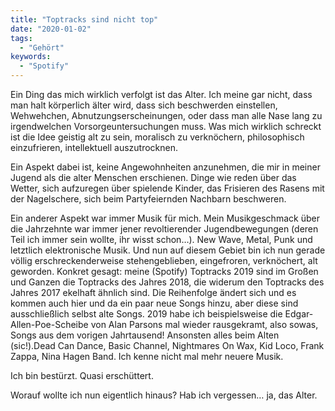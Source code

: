 ```yaml
---
title: "Toptracks sind nicht top"
date: "2020-01-02"
tags:
  - "Gehört"
keywords:
  - "Spotify"
---
```


Ein Ding das mich wirklich verfolgt ist das Alter. Ich meine gar nicht, dass man halt körperlich älter wird, dass sich beschwerden einstellen, Wehwehchen, Abnutzungserscheinungen, oder dass man alle Nase lang zu irgendwelchen Vorsorgeuntersuchungen muss. Was mich wirklich schreckt ist die Idee geistig alt zu sein, moralisch zu verknöchern, philosophisch einzufrieren, intellektuell auszutrocknen.

Ein Aspekt dabei ist, keine Angewohnheiten anzunehmen, die mir in meiner Jugend als die alter Menschen erschienen. Dinge wie reden über das Wetter, sich aufzuregen über spielende Kinder, das Frisieren des Rasens mit der Nagelschere, sich beim Partyfeiernden Nachbarn beschweren.

Ein anderer Aspekt war immer Musik für mich. Mein Musikgeschmack über die Jahrzehnte war immer jener revoltierender Jugendbewegungen (deren Teil ich immer sein wollte, ihr wisst schon…). New Wave, Metal, Punk und letztlich elektronische Musik. Und nun auf diesem Gebiet bin ich nun gerade völlig erschreckenderweise stehengeblieben, eingefroren, verknöchert, alt geworden. Konkret gesagt: meine (Spotify) Toptracks 2019 sind im Großen und Ganzen die Toptracks des Jahres 2018, die widerum den Toptracks des Jahres 2017 ekelhaft ähnlich sind. Die Reihenfolge ändert sich und es kommen auch hier und da ein paar neue Songs hinzu, aber diese sind ausschließlich selbst alte Songs. 2019 habe ich beispielsweise die Edgar-Allen-Poe-Scheibe von Alan Parsons mal wieder rausgekramt, also sowas, Songs aus dem vorigen Jahrtausend! Ansonsten alles beim Alten (sic!).Dead Can Dance, Basic Channel, Nightmares On Wax, Kid Loco, Frank Zappa, Nina Hagen Band. Ich kenne nicht mal mehr neuere Musik.

Ich bin bestürzt. Quasi erschüttert.

Worauf wollte ich nun eigentlich hinaus? Hab ich vergessen… ja, das Alter.
